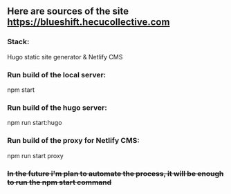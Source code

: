 ## Here are sources of the site https://blueshift.hecucollective.com
### Stack:
Hugo static site generator & Netlify CMS
 
### Run build of the local server:
npm start
### Run build of the hugo server:
npm run start:hugo
### Run build of the proxy for Netlify CMS:
npm run start proxy
### ~~In the future i'm plan to automate the process, it will be enough to run the npm start command~~
 
 
